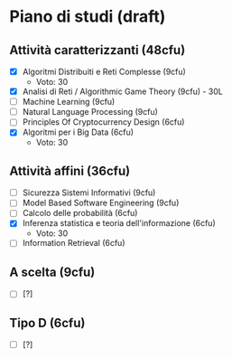 # Piano di studi (draft)
## Attività caratterizzanti (48cfu)
- [x] Algoritmi Distribuiti e Reti Complesse (9cfu)
	- Voto: 30
- [x] Analisi di Reti / Algorithmic Game Theory (9cfu) - 30L
- [ ] Machine Learning (9cfu)
- [ ] Natural Language Processing (9cfu)
- [ ] Principles Of Cryptocurrency Design (6cfu)
- [x] Algoritmi per i Big Data (6cfu)
	- Voto: 30
## Attività affini (36cfu)
- [ ] Sicurezza Sistemi Informativi (9cfu)
- [ ] Model Based Software Engineering (9cfu)
- [ ] Calcolo delle probabilità (6cfu)
- [x] Inferenza statistica e teoria dell'informazione (6cfu)
	- Voto: 30
- [ ] Information Retrieval (6cfu)
## A scelta (9cfu)
- [ ] [?]
## Tipo D (6cfu)
- [ ] [?]
